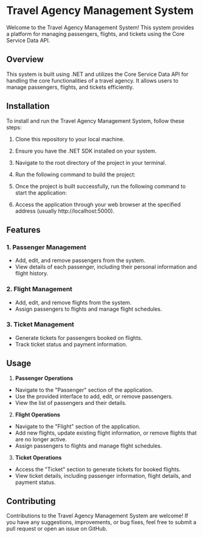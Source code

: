 # Travel Agency Management System

Welcome to the Travel Agency Management System! This system provides a platform for managing passengers, flights, and tickets using the Core Service Data API.

## Overview

This system is built using .NET and utilizes the Core Service Data API for handling the core functionalities of a travel agency. It allows users to manage passengers, flights, and tickets efficiently.

## Installation

To install and run the Travel Agency Management System, follow these steps:

1. Clone this repository to your local machine.

2. Ensure you have the .NET SDK installed on your system.

3. Navigate to the root directory of the project in your terminal.

4. Run the following command to build the project:
5. Once the project is built successfully, run the following command to start the application:

6. Access the application through your web browser at the specified address (usually http://localhost:5000).

## Features

### 1. Passenger Management
- Add, edit, and remove passengers from the system.
- View details of each passenger, including their personal information and flight history.

### 2. Flight Management
- Add, edit, and remove flights from the system.
- Assign passengers to flights and manage flight schedules.

### 3. Ticket Management
- Generate tickets for passengers booked on flights.
- Track ticket status and payment information.

## Usage

1. **Passenger Operations**
- Navigate to the "Passenger" section of the application.
- Use the provided interface to add, edit, or remove passengers.
- View the list of passengers and their details.

2. **Flight Operations**
- Navigate to the "Flight" section of the application.
- Add new flights, update existing flight information, or remove flights that are no longer active.
- Assign passengers to flights and manage flight schedules.

3. **Ticket Operations**
- Access the "Ticket" section to generate tickets for booked flights.
- View ticket details, including passenger information, flight details, and payment status.

## Contributing

Contributions to the Travel Agency Management System are welcome! If you have any suggestions, improvements, or bug fixes, feel free to submit a pull request or open an issue on GitHub.

